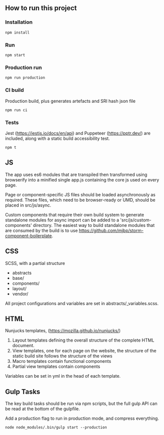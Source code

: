 ## How to run this project

### Installation
```npm install```

### Run
```npm start```

### Production run
```npm run production```

### CI build
Production build, plus generates artefacts and SRI hash json file

```npm run ci```

### Tests
Jest (https://jestjs.io/docs/en/api) and Puppeteer (https://pptr.dev/) are included, along with a static build accessibility test.

```npm t```


## JS
The app uses es6 modules that are transpiled then transformed using browserify into a minified single app.js containing the core js used on every page.

Page or component-specific JS files should be loaded asynchronously as required. These files, which need to be browser-ready or UMD, should be placed in src/js/async.

Custom components that require their own build system to generate standalone modules for async import can be added to a 'src/js/custom-components' directory. The easiest way to build standalone modules that are consumed by the build is to use https://github.com/mjbp/storm-component-boilerplate.

## CSS
SCSS, with a partial structure

- abstracts
- base/
- components/
- layout/
- vendor/

All project configurations and variables are set in abstracts/_variables.scss.

## HTML
Nunjucks templates, (https://mozilla.github.io/nunjucks/)

1. Layout templates defining the overall structure of the complete HTML document.
2. View templates, one for each page on the website, the structure of the static build site follows the structure of the views
3. Macro templates contain functional components
4. Partial view templates contain components

Variables can be set in yml in the head of each template.

## Gulp Tasks
The key build tasks should be run via npm scripts, but the full gulp API can be read at the bottom of the gulpfile. 

Add a production flag to run in production mode, and compress everything.

```node node_modules/.bin/gulp start --production```
